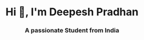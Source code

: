 <h1 align="center">Hi 👋, I'm Deepesh Pradhan</h1>
<h3 align="center">A passionate Student from India</h3>
